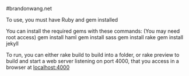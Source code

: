 #brandonwang.net

To use, you must have Ruby and gem installed

You can install the required gems with these commands: (You may need root access)
  gem install haml
  gem install sass
  gem install rake
  gem install jekyll

To run, you can either
  rake build
to build into a folder, or
  rake preview
to build and start a web server listening on port 4000, that you access in a 
browser at [localhost:4000](localhost:4000)
